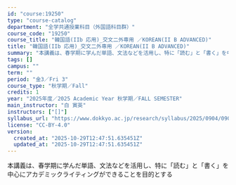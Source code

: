 ```yaml
---
id: "course:19250"
type: "course-catalog"
department: "全学共通授業科目（外国語科目群）"
course_code: "19250"
course_title: "韓国語(IIb 応用)_交文二外専用 ／KOREAN(II B ADVANCED)"
title: "韓国語(IIb 応用)_交文二外専用 ／KOREAN(II B ADVANCED)"
summary: "本講義は、春学期に学んだ単語、文法などを活用し、特に「読む」と「書く」を中心にアカデミックライティングができることを目的とする"
tags: []
campus: ""
term: ""
period: "金3／Fri 3"
course_type: "秋学期／Fall"
credits: 1
year: "2025年度／2025 Academic Year 秋学期／FALL SEMESTER"
main_instructor: "白 寅英"
instructors: ["[]"]
syllabus_url: "https://www.dokkyo.ac.jp/research/syllabus/2025/0904/0904_19250_ja_JP.html"
license: "CC-BY-4.0"
version:
  created_at: "2025-10-29T12:47:51.635451Z"
  updated_at: "2025-10-29T12:47:51.635451Z"
---
```

本講義は、春学期に学んだ単語、文法などを活用し、特に「読む」と「書く」を中心にアカデミックライティングができることを目的とする
